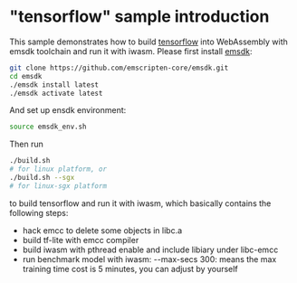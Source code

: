 "tensorflow" sample introduction
==============

This sample demonstrates how to build [tensorflow](https://github.com/tensorflow/tensorflow) into WebAssembly with emsdk toolchain and run it with iwasm. Please first install [emsdk](https://github.com/emscripten-core/emsdk):
```bash
git clone https://github.com/emscripten-core/emsdk.git
cd emsdk
./emsdk install latest
./emsdk activate latest
```
And set up ensdk environment:
```bash
source emsdk_env.sh
```
Then run
```bash
./build.sh
# for linux platform, or
./build.sh --sgx
# for linux-sgx platform
```
to build tensorflow and run it with iwasm, which basically contains the following steps:
- hack emcc to delete some objects in libc.a
- build tf-lite with emcc compiler
- build iwasm with pthread enable and include libiary under libc-emcc
- run benchmark model with iwasm:
  --max-secs 300: means the max training time cost is 5 minutes, you can adjust by yourself
